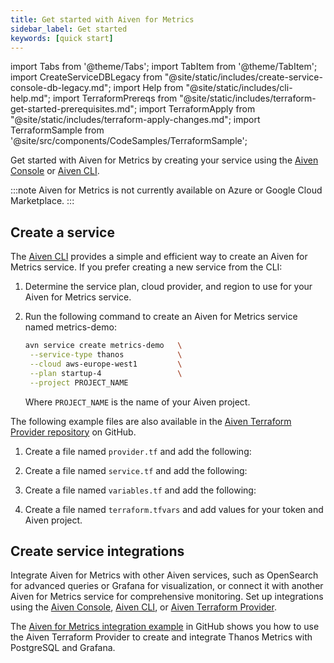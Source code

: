 ```yaml
---
title: Get started with Aiven for Metrics
sidebar_label: Get started
keywords: [quick start]
---
```


import Tabs from '@theme/Tabs';
import TabItem from '@theme/TabItem';
import CreateServiceDBLegacy from "@site/static/includes/create-service-console-db-legacy.md";
import Help from "@site/static/includes/cli-help.md";
import TerraformPrereqs from "@site/static/includes/terraform-get-started-prerequisites.md";
import TerraformApply from "@site/static/includes/terraform-apply-changes.md";
import TerraformSample from '@site/src/components/CodeSamples/TerraformSample';

Get started with Aiven for Metrics by creating your service using the [Aiven Console](https://console.aiven.io/) or [Aiven CLI](https://github.com/aiven/aiven-client).

:::note
Aiven for Metrics is not currently available on Azure or Google Cloud Marketplace.
:::

## Create a service

<Tabs groupId="setup">
<TabItem value="Console" label="Console" default>

<CreateServiceDBLegacy serviceType="Thanos Metrics"/>

</TabItem>
<TabItem value="CLI" label="CLI">

The [Aiven CLI](https://github.com/aiven/aiven-client) provides a simple and
efficient way to create an Aiven for Metrics service. If you prefer
creating a new service from the CLI:

1. Determine the service plan, cloud provider, and region to
   use for your Aiven for Metrics service.
1. Run the following command to create an Aiven for Metrics service named
   metrics-demo:

   ```bash
   avn service create metrics-demo   \
    --service-type thanos            \
    --cloud aws-europe-west1         \
    --plan startup-4                 \
    --project PROJECT_NAME
   ```

   Where `PROJECT_NAME` is the name of your Aiven project.

<Help />

</TabItem>
<TabItem value="terraform" label="Terraform">

The following example files are also available in the
[Aiven Terraform Provider repository](https://github.com/aiven/terraform-provider-aiven/tree/main/examples/thanos) on GitHub.

1. Create a file named `provider.tf` and add the following:

    <TerraformSample filename='thanos/thanos_service/provider.tf' />

1. Create a file named `service.tf` and add the following:

    <TerraformSample filename='thanos/thanos_service/service.tf' />

1. Create a file named `variables.tf` and add the following:

    <TerraformSample filename='thanos/thanos_service/variables.tf' />

1. Create a file named `terraform.tfvars` and add values for your token and Aiven project.

<TerraformApply />

</TabItem>
</Tabs>

## Create service integrations
Integrate Aiven for Metrics with other Aiven services, such as OpenSearch for advanced
queries or Grafana for visualization, or connect it with another Aiven for Metrics
service for comprehensive monitoring. Set up integrations using the
[Aiven Console](/docs/platform/howto/create-service-integration),
[Aiven CLI](docs/tools/cli/service/integration.md), or
[Aiven Terraform Provider](/docs/platform/howto/create-service-integration).

The [Aiven for Metrics integration example](https://github.com/aiven/terraform-provider-aiven/tree/main/examples/thanos_pg) in GitHub
shows you how to use the Aiven Terraform Provider to create and integrate
Thanos Metrics with PostgreSQL and Grafana.

